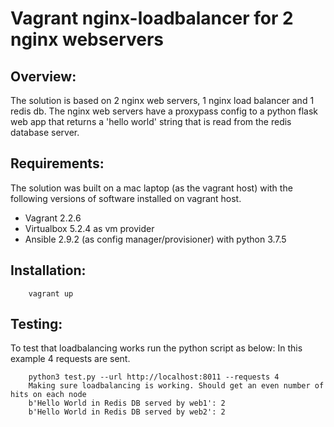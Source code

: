 # Vagrant nginx-loadbalancer for 2 nginx webservers

## Overview: 
The solution is based on 2 nginx web servers, 1 nginx load balancer and 1 redis db. The nginx web servers have a proxypass config to a python flask web app that returns a 'hello world' string that is read from the redis database server. 



## Requirements: 
The solution was built on a mac laptop (as the vagrant host) with the following versions of software installed on vagrant host. 
- Vagrant 2.2.6
- Virtualbox 5.2.4 as vm provider
- Ansible 2.9.2 (as config manager/provisioner) with python 3.7.5




## Installation:  

        vagrant up
        

## Testing:
To test that loadbalancing works run the python script as below: In this example 4 requests are sent.  

        python3 test.py --url http://localhost:8011 --requests 4
        Making sure loadbalancing is working. Should get an even number of hits on each node
        b'Hello World in Redis DB served by web1': 2
        b'Hello World in Redis DB served by web2': 2


       









